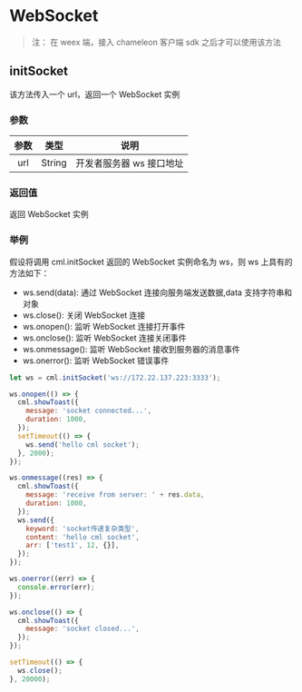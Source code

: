 # WebSocket

> 注： 在 weex 端，接入 chameleon 客户端 sdk 之后才可以使用该方法

## initSocket

该方法传入一个 url，返回一个 WebSocket 实例

### 参数

| 参数 |  类型  |           说明           |
| :--: | :----: | :----------------------: |
| url  | String | 开发者服务器 ws 接口地址 |

### 返回值

返回 WebSocket 实例

### 举例

假设将调用 cml.initSocket 返回的 WebSocket 实例命名为 ws，则 ws 上具有的方法如下：

- ws.send(data): 通过 WebSocket 连接向服务端发送数据,data 支持字符串和对象
- ws.close(): 关闭 WebSocket 连接
- ws.onopen(): 监听 WebSocket 连接打开事件
- ws.onclose(): 监听 WebSocket 连接关闭事件
- ws.onmessage(): 监听 WebSocket 接收到服务器的消息事件
- ws.onerror(): 监听 WebSocket 错误事件

```javascript
let ws = cml.initSocket('ws://172.22.137.223:3333');

ws.onopen(() => {
  cml.showToast({
    message: 'socket connected...',
    duration: 1000,
  });
  setTimeout(() => {
    ws.send('hello cml socket');
  }, 2000);
});

ws.onmessage((res) => {
  cml.showToast({
    message: 'receive from server: ' + res.data,
    duration: 1000,
  });
  ws.send({
    keyword: 'socket传递复杂类型',
    content: 'hello cml socket',
    arr: ['test1', 12, {}],
  });
});

ws.onerror((err) => {
  console.error(err);
});

ws.onclose(() => {
  cml.showToast({
    message: 'socket closed...',
  });
});

setTimeout(() => {
  ws.close();
}, 20000);
```
